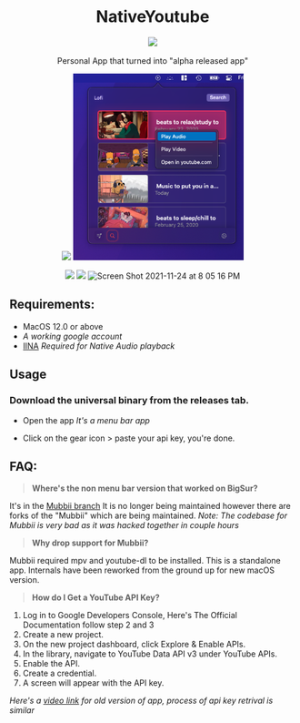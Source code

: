 
<div align="center">
  <h1>NativeYoutube</h1>
      <img src="https://user-images.githubusercontent.com/43297314/145142430-6a706978-2479-441b-9849-934479de14c4.png" width="200px">
  
Personal App that turned into "alpha released app"

  <img src="https://user-images.githubusercontent.com/43297314/140234639-3f9b8621-708f-41e2-9a3f-8ce8136e88e9.png" width='305px'> <img src="https://raw.githubusercontent.com/Aayush9029/Native-Youtube/main/ReadmeAssets/lofi.png" width='300px'>

<img src="https://user-images.githubusercontent.com/43297314/143127910-087e9e0e-06ca-4206-9128-5f161082a7d6.png" width='330px'> <img src="https://user-images.githubusercontent.com/43297314/143129862-3971e82e-2d4c-4546-964a-05cd0f0baa28.png" width='300px'> ![Screen Shot 2021-11-24 at 8 05 16 PM](https://user-images.githubusercontent.com/43297314/143334059-617536e0-501b-4178-afb1-87d0a8540998.png)

</div>


## Requirements:
- MacOS 12.0 or above
- *A working google account*
- [IINA](https://iina.io) *Required for Native Audio playback*

## Usage
### Download the universal binary from the releases tab.
- Open the app *It's a menu bar app*

- Click on the gear icon > paste your api key, you're done.

## FAQ:

> **Where's the non menu bar version that worked on BigSur?**

It's in the [Mubbii branch](https://github.com/Aayush9029/Native-Youtube/tree/Mubbii)
It is no longer being maintained however there are forks of the "Mubbii" which are being maintained.
*Note: The codebase for Mubbii is very bad as it was hacked together in couple hours*

> **Why drop support for Mubbii?**

Mubbii required mpv and youtube-dl to be installed. This is a standalone app. Internals have been reworked from the ground up for new macOS version.

> **How do I Get a YouTube API Key?**
1. Log in to Google Developers Console, Here's The Official Documentation follow step 2 and 3
2. Create a new project.
3. On the new project dashboard, click Explore & Enable APIs.
4. In the library, navigate to YouTube Data API v3 under YouTube APIs.
5. Enable the API.
6. Create a credential.
7. A screen will appear with the API key.

*Here's a [video link](https://www.youtube.com/watch?v=WrFPERZb7uw) for old version of app, process of api key retrival is similar*
